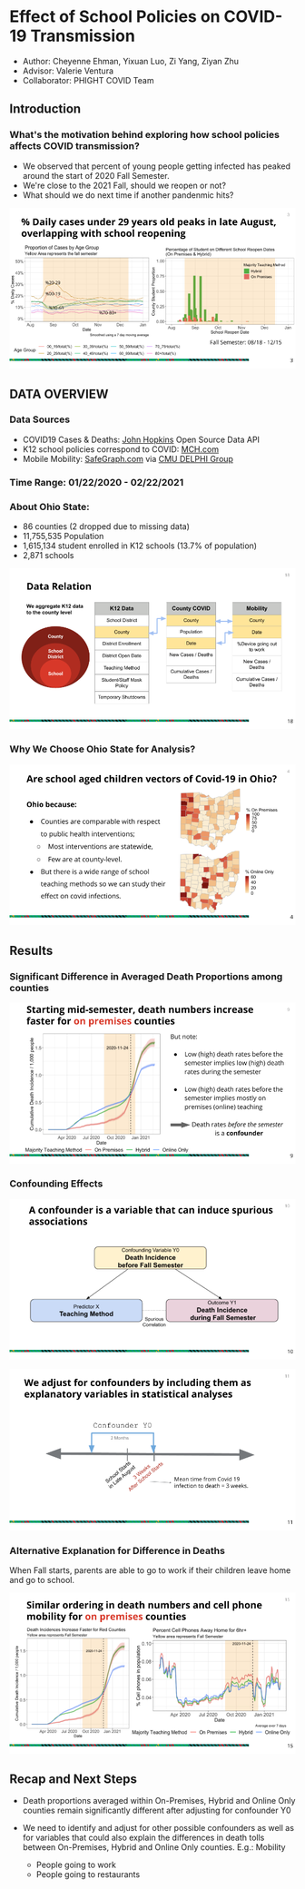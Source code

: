 

# Effect of School Policies on COVID-19 Transmission

- Author: Cheyenne Ehman, Yixuan Luo, Zi Yang, Ziyan Zhu
- Advisor: Valerie Ventura
- Collaborator: PHIGHT COVID Team

## Introduction

### What's the motivation behind exploring how school policies affects COVID transmission?
- We observed that percent of young people getting infected has peaked around the start of 2020 Fall Semester.
- We're close to the 2021 Fall, should we reopen or not? 
- What should we do next time if another pandenmic hits?

![Why schools](https://github.com/alexazhu/36726-PIGHT-COVID/blob/cdae234f25759a6ec7d711e9b3a9881be81d02b5/Presentation%20Slides/2.png)


## DATA OVERVIEW

### Data Sources
- COVID19 Cases & Deaths: [John Hopkins](https://coronavirus.jhu.edu/covid-19-daily-video) Open Source Data API
- K12 school policies correspond to COVID: [MCH.com](https://www.mchdata.com/covid19/schoolclosings)
- Mobile Mobility:  [SafeGraph.com](https://www.safegraph.com/) via [CMU DELPHI Group](https://delphi.cmu.edu/covidcast/) 

### Time Range: 01/22/2020 - 02/22/2021

### About Ohio State:
- 86 counties (2 dropped due to missing data)
- 11,755,535 Population 
- 1,615,134 student enrolled in K12 schools (13.7% of population)
- 2,871 schools

![Data Relation](https://github.com/alexazhu/36726-PIGHT-COVID/blob/1f7f1b266ffb68fe20fe465aa7d576b5bb345a20/Presentation%20Slides/1.png)

### Why We Choose Ohio State for Analysis?

![Why ohio](https://github.com/alexazhu/36726-PIGHT-COVID/blob/1f7f1b266ffb68fe20fe465aa7d576b5bb345a20/Presentation%20Slides/3.png)

## Results

### Significant Difference in Averaged Death Proportions among counties


![teaching difference](https://github.com/alexazhu/36726-PIGHT-COVID/blob/6e9f5160b74d04ed5b754fec0ac880269c1fa10a/Presentation%20Slides/4.png)


### Confounding Effects

![confounding effects](https://github.com/alexazhu/36726-PIGHT-COVID/blob/71630ddd0e8f76383aa62989c290da94c13efceb/Presentation%20Slides/5.png)


![y0](https://github.com/alexazhu/36726-PIGHT-COVID/blob/6e9f5160b74d04ed5b754fec0ac880269c1fa10a/Presentation%20Slides/6.png)

### Alternative Explanation for Difference in Deaths

When Fall starts, parents are able to go to work if their children leave home and go to school.

![full time work](https://github.com/alexazhu/36726-PIGHT-COVID/blob/526ff92c0082da9a67cc09b1bf93c4ffdddd66e6/Presentation%20Slides/7.png)


## Recap and Next Steps

- Death proportions averaged within On-Premises, Hybrid and Online Only counties remain significantly different after adjusting for confounder Y0


- We need to identify and adjust for other possible confounders as well as for  variables that could also explain the differences in death tolls between On-Premises, Hybrid and Online Only counties.
   E.g.: Mobility
  - People going to work
  - People going to restaurants



